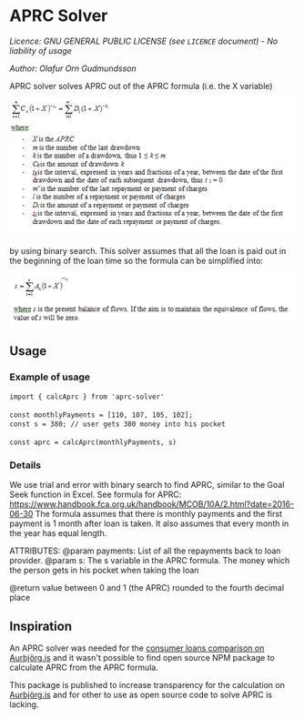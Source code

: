 # APRC Solver
*Licence: GNU GENERAL PUBLIC LICENSE (see `LICENCE` document) - No liability of usage*

*Author: Olafur Orn Gudmundsson*

APRC solver solves APRC out of the APRC formula (i.e. the X variable)

![APRC formula](aprc_full_formula.png?raw=true "APRC formula")

by using binary search. This solver assumes that
all the loan is paid out in the beginning of the
loan time so the formula can be simplified into:

![APRC simplified formula](aprc_simplified_formula.png?raw=true "APRC simplified formula")


## Usage
### Example of usage
```
import { calcAprc } from 'aprc-solver'

const monthlyPayments = [110, 107, 105, 102];
const s = 380; // user gets 380 money into his pocket

const aprc = calcAprc(monthlyPayments, s)
```

### Details
We use trial and error with binary search
to find APRC, similar to the Goal Seek
function in Excel. See formula for APRC:
https://www.handbook.fca.org.uk/handbook/MCOB/10A/2.html?date=2016-06-30
The formula assumes that there is monthly
payments and the first payment is 1 month
after loan is taken. It also assumes that
every month in the year has equal length.

ATTRIBUTES:
@param payments: List of all the repayments
                 back to loan provider.
@param s: The s variable in the APRC formula.
          The money which the person gets
          in his pocket when taking the loan

@return value between 0 and 1 (the APRC)
        rounded to the fourth decimal place



## Inspiration
An APRC solver was needed for the [consumer loans comparison on Aurbjörg.is](https://aurbjorg.is/)
and it wasn't possible to find open source NPM
package to calculate APRC from the APRC formula.

This package is published to increase transparency
for the calculation on [Aurbjörg.is](https://aurbjorg.is/) and for other
to use as open source code to solve APRC is lacking.

